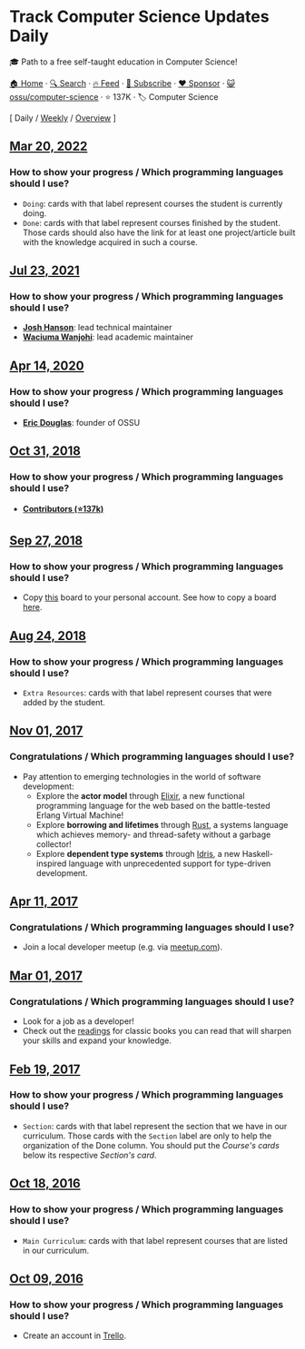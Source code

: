# Track Computer Science Updates Daily

:mortar_board: Path to a free self-taught education in Computer Science!

[🏠 Home](/README.md) · [🔍 Search](https://www.trackawesomelist.com/search/) · [🔥 Feed](https://www.trackawesomelist.com/ossu/computer-science/rss.xml) · [📮 Subscribe](https://trackawesomelist.us17.list-manage.com/subscribe?u=d2f0117aa829c83a63ec63c2f&id=36a103854c) · [❤️  Sponsor](https://github.com/sponsors/theowenyoung) · [😺 ossu/computer-science](https://github.com/ossu/computer-science) · ⭐ 137K · 🏷️ Computer Science

[ Daily / [Weekly](/content/ossu/computer-science/week/README.md) / [Overview](/content/ossu/computer-science/readme/README.md) ]

## [Mar 20, 2022](/content/2022/03/20/README.md)

### How to show your progress / Which programming languages should I use?

*   `Doing`: cards with that label represent courses the student is currently doing.
*   `Done`: cards with that label represent courses finished by the student.
    Those cards should also have the link for at least one project/article built with the knowledge acquired in such a course.

## [Jul 23, 2021](/content/2021/07/23/README.md)

### How to show your progress / Which programming languages should I use?

*   **[Josh Hanson](https://github.com/joshmhanson)**: lead technical maintainer
*   **[Waciuma Wanjohi](https://github.com/waciumawanjohi)**: lead academic maintainer

## [Apr 14, 2020](/content/2020/04/14/README.md)

### How to show your progress / Which programming languages should I use?

*   **[Eric Douglas](https://github.com/ericdouglas)**: founder of OSSU

## [Oct 31, 2018](/content/2018/10/31/README.md)

### How to show your progress / Which programming languages should I use?

*   **[Contributors (⭐137k)](https://github.com/ossu/computer-science/graphs/contributors)**

## [Sep 27, 2018](/content/2018/09/27/README.md)

### How to show your progress / Which programming languages should I use?

*   Copy [this](https://trello.com/b/IScNSzsI/ossu-compsci) board to your personal account.
    See how to copy a board [here](https://help.trello.com/article/802-copying-cards-lists-or-boards).

## [Aug 24, 2018](/content/2018/08/24/README.md)

### How to show your progress / Which programming languages should I use?

*   `Extra Resources`: cards with that label represent courses that were added by the student.

## [Nov 01, 2017](/content/2017/11/01/README.md)

### Congratulations / Which programming languages should I use?

*   Pay attention to emerging technologies in the world of software development:
    *   Explore the **actor model** through [Elixir](https://elixir-lang.org/), a new functional programming language for the web based on the battle-tested Erlang Virtual Machine!
    *   Explore **borrowing and lifetimes** through [Rust](https://www.rust-lang.org/), a systems language which achieves memory- and thread-safety without a garbage collector!
    *   Explore **dependent type systems** through [Idris](https://www.idris-lang.org/), a new Haskell-inspired language with unprecedented support for type-driven development.

## [Apr 11, 2017](/content/2017/04/11/README.md)

### Congratulations / Which programming languages should I use?

*   Join a local developer meetup (e.g. via [meetup.com](https://www.meetup.com/)).

## [Mar 01, 2017](/content/2017/03/01/README.md)

### Congratulations / Which programming languages should I use?

*   Look for a job as a developer!
*   Check out the [readings](https://github.com/ossu/computer-science/blob/master/README.md/extras/readings.md) for classic books you can read that will sharpen your skills and expand your knowledge.

## [Feb 19, 2017](/content/2017/02/19/README.md)

### How to show your progress / Which programming languages should I use?

*   `Section`: cards with that label represent the section that we have in our curriculum.
    Those cards with the `Section` label are only to help the organization of the Done column.
    You should put the *Course's cards* below its respective *Section's card*.

## [Oct 18, 2016](/content/2016/10/18/README.md)

### How to show your progress / Which programming languages should I use?

*   `Main Curriculum`: cards with that label represent courses that are listed in our curriculum.

## [Oct 09, 2016](/content/2016/10/09/README.md)

### How to show your progress / Which programming languages should I use?

*   Create an account in [Trello](https://trello.com/).